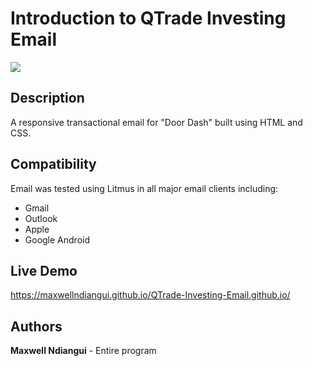 # Introduction to QTrade Investing Email

 [![](https://github.com/maxwellndiangui/DoorDash-Email/blob/main/img/DoorDash-Campaign.png)](https://maxwellndiangui.github.io/DoorDash-Email.github.io/)

## Description

 A responsive transactional email for "Door Dash" built using HTML and CSS.

## Compatibility

 Email was tested using Litmus in all major email clients including:

 * Gmail
 * Outlook 
 * Apple 
 * Google Android

## Live Demo

 https://maxwellndiangui.github.io/QTrade-Investing-Email.github.io/
 
## Authors

 **Maxwell Ndiangui** - Entire program
